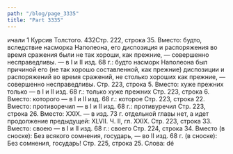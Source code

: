 ```yaml
---
path: "/blog/page_3335"
title: "Part 3335"
---
```


ичали
1 Курсив Толстого.
432Стр. 222, строка 35.
Вместо: будто, вследствие насморка Наполеона, его диспозиция и распоряжения во время сражения были не так хороши, как прежние, — совершенно несправедливы. — в I и II изд. 68 г.: будто насморк Наполеона был причиной его (не так хорошо составленной, как прежние) диспозиции и распоряжений во время сражений, не столько хороших как прежние, — совершенно несправедливы.
Стр. 223, строка 5.
Вместо: хуже прежних только — в I и II изд. 68 г.: только хуже прежних
Стр. 223, строка 6.
Вместо: которого — в I и II изд. 68 г.: которое
Стр. 223, строка 22.
Вместо: противоречил — в I и II изд. 68 г.: противуречил
Стр. 223, строка 26.
Вместо: XXIX. — в изд. 73 г. отдельной главы нет, а идет продолжение предыдущей: XLVII.
Ч. II, гл. XXIX.
Стр. 223, строка 33.
Вместо: своею — в I и II изд. 68 г.: своего
Стр. 224, строка 34.
Вместо (в сноске): Без всякого сомнения, государь, — во II изд. 68 г. (в сноске): Без сомнения, государь!
Стр. 225, строка 25.
Слова: dé
